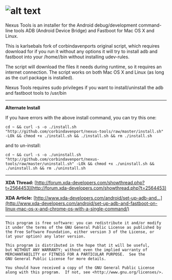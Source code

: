 ![alt text](http://i.imgur.com/shjM51Q.png "Nexus Tools")
===========

Nexus Tools is an installer for the Android debug/development command-line tools ADB (Android Device Bridge) and Fastboot for Mac OS X and Linux. 

This is karlsebals fork of corbindavenports original script, which requires download for if you run it without any options it will try to install adb and fastboot into your /home/<user>/bin without installing udev-rules.

The script will download the files it needs during runtime, so it requires an internet connection. The script works on both Mac OS X and Linux (as long as the curl package is installed).

Nexus Tools requires sudo privileges if you want to install/uninstall the adb and fastboot tools to /usr/bin

---------------------------------------

__Alternate Install__

If you have errors with the above install command, you can try this one:

```
cd ~ && curl -s -o ./install.sh "http://github.com/corbindavenport/nexus-tools/raw/master/install.sh" -LOk && chmod +x ./install.sh && ./install.sh && rm ./install.sh
```

and to un-install:

```
cd ~ && curl -s -o ./uninstall.sh "http://github.com/corbindavenport/nexus-tools/raw/master/uninstall.sh" -LOk && chmod +x ./uninstall.sh && ./uninstall.sh && rm ./uninstall.sh
```
---------------------------------------

__XDA Thread:__ [http://forum.xda-developers.com/showthread.php?t=2564453](http://forum.xda-developers.com/showthread.php?t=2564453)

__XDA Article:__ [http://www.xda-developers.com/android/set-up-adb-and...](http://www.xda-developers.com/android/set-up-adb-and-fastboot-on-linux-mac-os-x-and-chrome-os-with-a-single-command/)

---------------------------------------

    This program is free software: you can redistribute it and/or modify
    it under the terms of the GNU General Public License as published by
    the Free Software Foundation, either version 3 of the License, or
    (at your option) any later version.

    This program is distributed in the hope that it will be useful,
    but WITHOUT ANY WARRANTY; without even the implied warranty of
    MERCHANTABILITY or FITNESS FOR A PARTICULAR PURPOSE.  See the
    GNU General Public License for more details.

    You should have received a copy of the GNU General Public License
    along with this program.  If not, see <http://www.gnu.org/licenses/>.
